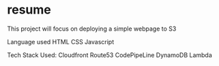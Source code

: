 # resume

This project will focus on deploying a simple webpage to S3

Language used
HTML
CSS
Javascript

Tech Stack Used:
Cloudfront
Route53
CodePipeLine
DynamoDB
Lambda
